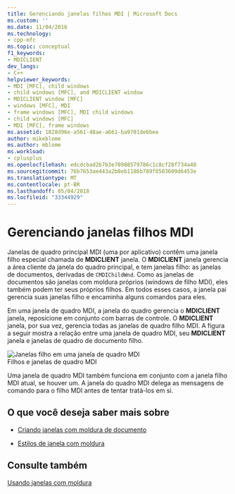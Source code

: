 ```yaml
---
title: Gerenciando janelas filhos MDI | Microsoft Docs
ms.custom: ''
ms.date: 11/04/2016
ms.technology:
- cpp-mfc
ms.topic: conceptual
f1_keywords:
- MDICLIENT
dev_langs:
- C++
helpviewer_keywords:
- MDI [MFC], child windows
- child windows [MFC], and MDICLIENT window
- MDICLIENT window [MFC]
- windows [MFC], MDI
- frame windows [MFC], MDI child windows
- child windows [MFC]
- MDI [MFC], frame windows
ms.assetid: 1828d96e-a561-48ae-a661-ba9701de6bee
author: mikeblome
ms.author: mblome
ms.workload:
- cplusplus
ms.openlocfilehash: edcdcbad2b7b3e70988579786c1c8cf28f734a48
ms.sourcegitcommit: 76b7653ae443a2b8eb1186b789f8503609d6453e
ms.translationtype: MT
ms.contentlocale: pt-BR
ms.lasthandoff: 05/04/2018
ms.locfileid: "33344929"
---
```

# <a name="managing-mdi-child-windows"></a>Gerenciando janelas filhos MDI
Janelas de quadro principal MDI (uma por aplicativo) contêm uma janela filho especial chamada de **MDICLIENT** janela. O **MDICLIENT** janela gerencia a área cliente da janela do quadro principal, e tem janelas filho: as janelas de documentos, derivadas de `CMDIChildWnd`. Como as janelas de documentos são janelas com moldura próprios (windows de filho MDI), eles também podem ter seus próprios filhos. Em todos esses casos, a janela pai gerencia suas janelas filho e encaminha alguns comandos para eles.  
  
 Em uma janela de quadro MDI, a janela do quadro gerencia o **MDICLIENT** janela, reposicione em conjunto com barras de controle. O **MDICLIENT** janela, por sua vez, gerencia todas as janelas de quadro filho MDI. A figura a seguir mostra a relação entre uma janela de quadro MDI, seu **MDICLIENT** janela e janelas de quadro de documento filho.  
  
 ![Janelas filho em uma janela de quadro MDI](../mfc/media/vc37gb1.gif "vc37gb1")  
Filhos e janelas de quadro MDI  
  
 Uma janela de quadro MDI também funciona em conjunto com a janela filho MDI atual, se houver um. A janela do quadro MDI delega as mensagens de comando para o filho MDI antes de tentar tratá-los em si.  
  
## <a name="what-do-you-want-to-know-more-about"></a>O que você deseja saber mais sobre  
  
-   [Criando janelas com moldura de documento](../mfc/creating-document-frame-windows.md)  
  
-   [Estilos de janela com moldura](../mfc/frame-window-styles-cpp.md)  
  
## <a name="see-also"></a>Consulte também  
 [Usando janelas com moldura](../mfc/using-frame-windows.md)

